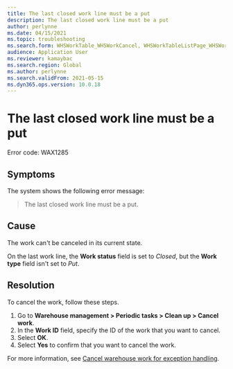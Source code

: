 ```yaml
---
title: The last closed work line must be a put
description: The last closed work line must be a put
author: perlynne
ms.date: 04/15/2021
ms.topic: troubleshooting
ms.search.form: WHSWorkTable_WHSWorkCancel, WHSWorkTableListPage_WHSWorkCancel
audience: Application User
ms.reviewer: kamaybac
ms.search.region: Global
ms.author: perlynne
ms.search.validFrom: 2021-05-15
ms.dyn365.ops.version: 10.0.18
---
```

# The last closed work line must be a put

Error code: WAX1285

## Symptoms

The system shows the following error message:

> The last closed work line must be a put.

## Cause

The work can't be canceled in its current state.

On the last work line, the **Work status** field is set to *Closed*, but the **Work type** field isn't set to *Put*.

## Resolution

To cancel the work, follow these steps.

1. Go to **Warehouse management \> Periodic tasks \> Clean up \> Cancel work**.
1. In the **Work ID** field, specify the ID of the work that you want to cancel.
1. Select **OK**.
1. Select **Yes** to confirm that you want to cancel the work.

For more information, see [Cancel warehouse work for exception handling](/dynamics365/supply-chain/warehousing/cancel-warehouse-work).
